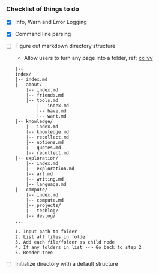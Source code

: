 ### Checklist of things to do

- [x] Info, Warn and Error Logging
- [x] Command line parsing
- [ ] Figure out markdown directory structure
	- Allow users to turn any page into a folder, ref: [xxiivv](https://wiki.xxiivv.com/site/home.html)

	```console
	|--
	index/
	|-- index.md
	|-- about/
		|-- index.md
		|-- friends.md
		|-- tools.md
			|-- index.md
			|-- have.md
			|-- want.md
	|-- knowledge/
		|-- index.md
		|-- knowledge.md
		|-- recollect.md
		|-- notions.md
		|-- quotes.md
		|-- recollect.md
	|-- exploration/
		|-- index.md
		|-- exploration.md
		|-- art.md
		|-- writing.md
		|-- language.md
	|-- compute/
		|-- index.md
		|-- compute.md
		|-- projects/
		|-- techlog/
		|-- devlog/
	...
	```

	```text
	1. Input path to folder
	2. List all files in folder
	3. Add each file/folder as child node
	4. If any folders in list --> Go back to step 2
	5. Render tree

	```

- [ ] Initialize directory with a default structure

